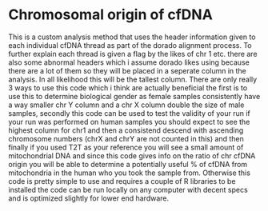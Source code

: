 # Chromosomal origin of cfDNA

This is a custom analysis method that uses the header information given to each individual cfDNA thread as part of the dorado alignment process. 
To further explain each thread is given a flag by the likes of chr 1 etc. there are also some abnormal headers which i assume dorado likes using because there are a lot of them so they will be placed in a seperate column in the analysis. 
In all likelihood this will be the tallest column. There are only really 3 ways to use this code which i think are actually beneficial the first is to use this to determine biological gender as female samples consistently have a way smaller chr Y column and a chr X column double the size of male samples, 
secondly this code can be used to test the validity of your run if your run was performed on human samples you should expect to see the highest column for chr1 and then a consistend descend with ascending chromosome numbers (chrX and chrY are not counted in this)
and then finally if you used T2T as your reference you will see a small amount of mitochondrial DNA and since this code gives info on the ratio of chr cfDNA origin you will be able to determine a potentially useful % of cfDNA from mitochondria in the human who you took the sample from. 
Otherwise this code is pretty simple to use and requires a couple of R libraries to be installed the code can be run locally on any computer with decent specs and is optimized slightly for lower end hardware.
